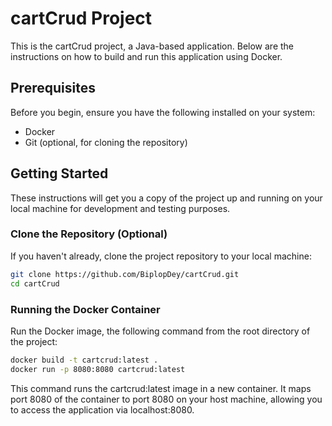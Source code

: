 # cartCrud Project

This is the cartCrud project, a Java-based application. Below are the instructions on how to build and run this application using Docker.

## Prerequisites

Before you begin, ensure you have the following installed on your system:
- Docker
- Git (optional, for cloning the repository)

## Getting Started

These instructions will get you a copy of the project up and running on your local machine for development and testing purposes.

### Clone the Repository (Optional)

If you haven't already, clone the project repository to your local machine:

```bash
git clone https://github.com/BiplopDey/cartCrud.git
cd cartCrud
```
### Running the Docker Container
Run the Docker image, the following command from the root directory of the project:
```bash
docker build -t cartcrud:latest .
docker run -p 8080:8080 cartcrud:latest
```

This command runs the cartcrud:latest image in a new container. It maps port 8080 of the container to port 8080 on your host machine, allowing you to access the application via localhost:8080.
